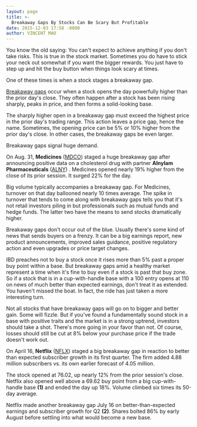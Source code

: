 ```yaml
---
layout: page
title: >-
  Breakaway Gaps By Stocks Can Be Scary But Profitable
date: 2015-12-03 17:58 -0800
author: VINCENT MAO
---
```





You know the old saying: You can't expect to achieve anything if you don't take risks. This is true in the stock market. Sometimes you do have to stick your neck out somewhat if you want the bigger rewards. You just have to step up and hit the buy button when things look scary at times.


One of these times is when a stock stages a breakaway gap.


[Breakaway gaps](https://www.investors.com/products/ibd-home-study-program/advanced-buying-strategies-for-successful-investing/?src=APA1BQ8) occur when a stock opens the day powerfully higher than the prior day's close. They often happen after a stock has been rising sharply, peaks in price, and then forms a solid-looking base.


The sharply higher open in a breakaway gap must exceed the highest price in the prior day's trading range. This action leaves a price gap, hence the name. Sometimes, the opening price can be 5% or 10% higher from the prior day's close. In other cases, the breakaway gaps be even larger.


Breakaway gaps signal huge demand.


On Aug. 31, **Medicines** ([MDCO](https://research.investors.com/quote.aspx?symbol=MDCO)) staged a huge breakaway gap after announcing positive data on a cholesterol drug with partner **Alnylam Pharmaceuticals** ([ALNY](https://research.investors.com/quote.aspx?symbol=ALNY)) . Medicines opened nearly 19% higher from the close of its prior session. It surged 22% for the day.


Big volume typically accompanies a breakaway gap. For Medicines, turnover on that day ballooned nearly 10 times average. The spike in turnover that tends to come along with breakaway gaps tells you that it's not retail investors piling in but professionals such as mutual funds and hedge funds. The latter two have the means to send stocks dramatically higher.


Breakaway gaps don't occur out of the blue. Usually there's some kind of news that sends buyers on a frenzy. It can be a big earnings report, new product announcements, improved sales guidance, positive regulatory action and even upgrades or price target changes.


IBD preaches not to buy a stock once it rises more than 5% past a proper buy point within a base. But breakaway gaps amid a healthy market represent a time when it's fine to buy even if a stock is past that buy zone. So if a stock that is in a cup-with-handle base with a 100 entry opens at 110 on news of much better than expected earnings, don't treat it as extended. You haven't missed the boat. In fact, the ride has just taken a more interesting turn.


Not all stocks that have breakaway gaps will go on to bigger and better gain. Some will fizzle. But if you've found a fundamentally sound stock in a base with positive traits and the market is in a strong uptrend, investors should take a shot. There's more going in your favor than not. Of course, losses should still be cut at 8% below your purchase price if the trade doesn't work out.


On April 16, **Netflix** ([NFLX](https://research.investors.com/quote.aspx?symbol=NFLX)) staged a big breakaway gap in reaction to better than expected subscriber growth in its first quarter. The firm added 4.88 million subscribers vs. its own earlier forecast of 4.05 million.


The stock opened at 76.02, up nearly 12% from the prior session's close. Netflix also opened well above a 69.62 buy point from a big cup-with-handle base **(1)** and ended the day up 18%. Volume climbed six times its 50-day average.


Netflix made another breakaway gap July 16 on better-than-expected earnings and subscriber growth for Q2 **(2)**. Shares bolted 86% by early August before settling into what would become a new base.




